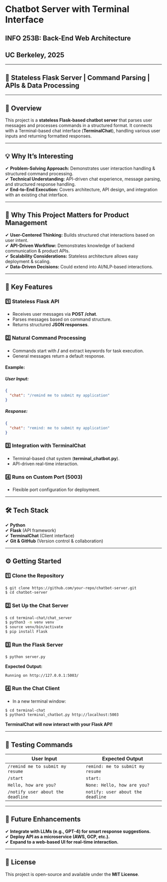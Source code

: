 # Chatbot Server with Terminal Interface

## INFO 253B: Back-End Web Architecture  
## UC Berkeley, 2025  

---

## 🚀 Stateless Flask Server | Command Parsing | APIs & Data Processing  

---

## 📌 Overview  
This project is a **stateless Flask-based chatbot server** that parses user messages and processes commands in a structured format. It connects with a Terminal-based chat interface (**TerminalChat**), handling various user inputs and returning formatted responses.

---

## 💡 Why It’s Interesting  
✔ **Problem-Solving Approach:** Demonstrates user interaction handling & structured command processing.  
✔ **Technical Understanding:** API-driven chat experience, message parsing, and structured response handling.  
✔ **End-to-End Execution:** Covers architecture, API design, and integration with an existing chat interface.

---

## 🎯 Why This Project Matters for Product Management  
✔ **User-Centered Thinking:** Builds structured chat interactions based on user intent.  
✔ **API-Driven Workflow:** Demonstrates knowledge of backend communication & product APIs.  
✔ **Scalability Considerations:** Stateless architecture allows easy deployment & scaling.  
✔ **Data-Driven Decisions:** Could extend into AI/NLP-based interactions.

---

## 🔑 Key Features  
### 1️⃣ Stateless Flask API  
- Receives user messages via **POST /chat**.  
- Parses messages based on command structure.  
- Returns structured **JSON responses**.

### 2️⃣ Natural Command Processing  
- Commands start with **/** and extract keywords for task execution.  
- General messages return a default response.

#### **Example:**  
##### **User Input:**  
```json
{
  "chat": "/remind me to submit my application"
}
```
##### **Response:**  
```json
{
  "chat": "remind: me to submit my application"
}
```

### 3️⃣ Integration with TerminalChat  
- Terminal-based chat system (**terminal_chatbot.py**).  
- API-driven real-time interaction.

### 4️⃣ Runs on Custom Port (5003)  
- Flexible port configuration for deployment.

---

## 🛠 Tech Stack  
✔ **Python**  
✔ **Flask** (API framework)  
✔ **TerminalChat** (Client interface)  
✔ **Git & GitHub** (Version control & collaboration)

---

## ⚙️ Getting Started  

### 1️⃣ Clone the Repository  
```bash
$ git clone https://github.com/your-repo/chatbot-server.git
$ cd chatbot-server
```

### 2️⃣ Set Up the Chat Server  
```bash
$ cd terminal-chat/chat_server
$ python3 -m venv venv
$ source venv/bin/activate
$ pip install Flask
```

### 3️⃣ Run the Flask Server  
```bash
$ python server.py
```
**Expected Output:**  
```
Running on http://127.0.0.1:5003/
```

### 4️⃣ Run the Chat Client  
- In a new terminal window:  
```bash
$ cd terminal-chat
$ python3 terminal_chatbot.py http://localhost:5003
```
**TerminalChat will now interact with your Flask API!**

---

## 📝 Testing Commands  
| **User Input** | **Expected Output** |
|---------------|------------------|
| `/remind me to submit my resume` | `remind: me to submit my resume` |
| `/start` | `start:` |
| `Hello, how are you?` | `None: Hello, how are you?` |
| `/notify user about the deadline` | `notify: user about the deadline` |

---

## 🚀 Future Enhancements  
✔ **Integrate with LLMs (e.g., GPT-4) for smart response suggestions.**  
✔ **Deploy API as a microservice (AWS, GCP, etc.).**  
✔ **Expand to a web-based UI for real-time interaction.**  

---

## 📜 License  
This project is open-source and available under the **MIT License**.